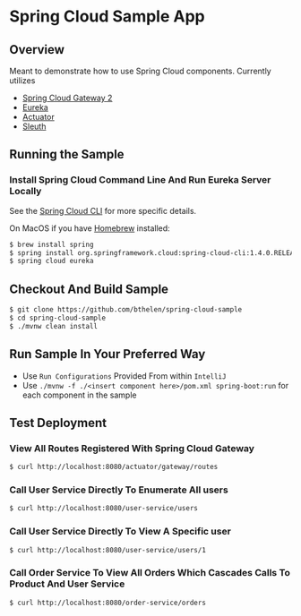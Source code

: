 # Spring Cloud Sample App

## Overview
Meant to demonstrate how to use Spring Cloud components.  Currently utilizes

* [Spring Cloud Gateway 2](https://cloud.spring.io/spring-cloud-gateway/)
* [Eureka](https://cloud.spring.io/spring-cloud-netflix/)
* [Actuator](https://spring.io/guides/gs/actuator-service/)
* [Sleuth](https://cloud.spring.io/spring-cloud-sleuth/)

## Running the Sample
### Install Spring Cloud Command Line And Run Eureka Server Locally
See the [Spring Cloud CLI](http://cloud.spring.io/spring-cloud-cli/) for more specific details.

On MacOS if you have  [Homebrew](https://brew.sh/) installed:
```bash
$ brew install spring
$ spring install org.springframework.cloud:spring-cloud-cli:1.4.0.RELEASE
$ spring cloud eureka 
```

## Checkout And Build Sample 
```bash
$ git clone https://github.com/bthelen/spring-cloud-sample
$ cd spring-cloud-sample
$ ./mvnw clean install
```

## Run Sample In Your Preferred Way
* Use `Run Configurations` Provided From within `IntelliJ`
* Use `./mvnw -f ./<insert component here>/pom.xml spring-boot:run` for each component in the sample  

## Test Deployment
### View All Routes Registered With Spring Cloud Gateway
```bash
$ curl http://localhost:8080/actuator/gateway/routes 
```
### Call User Service Directly To Enumerate All users
```bash
$ curl http://localhost:8080/user-service/users 
```
### Call User Service Directly To View A Specific user
```bash
$ curl http://localhost:8080/user-service/users/1
```
### Call Order Service To View All Orders Which Cascades Calls To Product And User Service
```bash
$ curl http://localhost:8080/order-service/orders 
```
